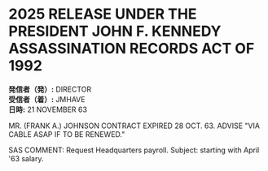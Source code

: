 # 2025 RELEASE UNDER THE PRESIDENT JOHN F. KENNEDY ASSASSINATION RECORDS ACT OF 1992

**発信者（発）:** DIRECTOR  
**受信者（着）:** JMHAVE  
**日時:** 21 NOVEMBER 63  

MR. (FRANK A.) JOHNSON CONTRACT EXPIRED 28 OCT. 63. ADVISE "VIA CABLE ASAP IF TO BE RENEWED."  

SAS COMMENT: Request Headquarters payroll. Subject: starting with April '63 salary.